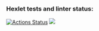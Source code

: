 ### Hexlet tests and linter status:
[![Actions Status](https://github.com/antoshhkii/frontend-project-44/workflows/hexlet-check/badge.svg)](https://github.com/antoshhkii/frontend-project-44/actions)
<a href="https://codeclimate.com/github/antoshhkii/frontend-project-44/maintainability"><img src="https://api.codeclimate.com/v1/badges/81dbdaa888f58ceddb60/maintainability" /></a>
<a href="https://asciinema.org/a/SRPkPKXhZ55IKFS3W8pGUSA6h">